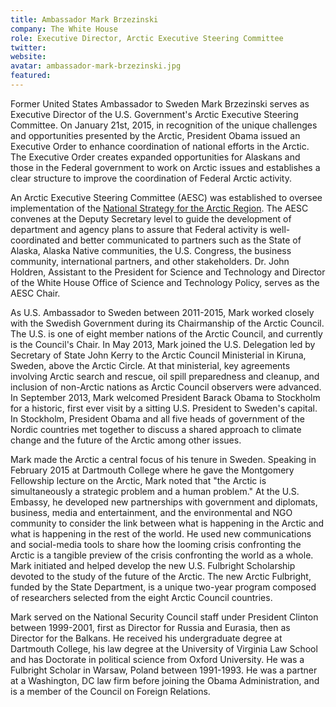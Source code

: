 ```yaml
---
title: Ambassador Mark Brzezinski
company: The White House
role: Executive Director, Arctic Executive Steering Committee
twitter: 
website: 
avatar: ambassador-mark-brzezinski.jpg
featured:
---
```

Former United States Ambassador to Sweden Mark Brzezinski serves as Executive Director of the U.S. Government's Arctic Executive Steering Committee. On January 21st, 2015, in recognition of the unique challenges and opportunities presented by the Arctic, President Obama issued an Executive Order to enhance coordination of national efforts in the Arctic. The Executive Order creates expanded opportunities for Alaskans and those in the Federal government to work on Arctic issues and establishes a clear structure to improve the coordination of Federal Arctic activity.

An Arctic Executive Steering Committee (AESC) was established to oversee implementation of the [National Strategy for the Arctic Region](https://www.whitehouse.gov/blog/2015/03/27/white-house-releases-implementation-report-national-strategy-arctic). The AESC convenes at the Deputy Secretary level to guide the development of department and agency plans to assure that Federal activity is well-coordinated and better communicated to partners such as the State of Alaska, Alaska Native communities, the U.S. Congress, the business community, international partners, and other stakeholders. Dr. John Holdren, Assistant to the President for Science and Technology and Director of the White House Office of Science and Technology Policy, serves as the AESC Chair.

As U.S. Ambassador to Sweden between 2011-2015, Mark worked closely with the Swedish Government during its Chairmanship of the Arctic Council. The U.S. is one of eight member nations of the Arctic Council, and currently is the Council's Chair. In May 2013, Mark joined the U.S. Delegation led by Secretary of State John Kerry to the Arctic Council Ministerial in Kiruna, Sweden, above the Arctic Circle. At that ministerial, key agreements involving Arctic search and rescue, oil spill preparedness and cleanup, and inclusion of non-Arctic nations as Arctic Council observers were advanced. In September 2013, Mark welcomed President Barack Obama to Stockholm for a historic, first ever visit by a sitting U.S. President to Sweden's capital. In Stockholm, President Obama and all five heads of government of the Nordic countries met together to discuss a shared approach to climate change and the future of the Arctic among other issues.

Mark made the Arctic a central focus of his tenure in Sweden. Speaking in February 2015 at Dartmouth College where he gave the Montgomery Fellowship lecture on the Arctic, Mark noted that "the Arctic is simultaneously a strategic problem and a human problem." At the U.S. Embassy, he developed new partnerships with government and diplomats, business, media and entertainment, and the environmental and NGO community to consider the link between what is happening in the Arctic and what is happening in the rest of the world. He used new communications and social-media tools to share how the looming crisis confronting the Arctic is a tangible preview of the crisis confronting the world as a whole. Mark initiated and helped develop the new U.S. Fulbright Scholarship devoted to the study of the future of the Arctic. The new Arctic Fulbright, funded by the State Department, is a unique two-year program composed of researchers selected from the eight Arctic Council countries.

Mark served on the National Security Council staff under President Clinton between 1999-2001, first as Director for Russia and Eurasia, then as Director for the Balkans. He received his undergraduate degree at Dartmouth College, his law degree at the University of Virginia Law School and has Doctorate in political science from Oxford University. He was a Fulbright Scholar in Warsaw, Poland between 1991-1993. He was a partner at a Washington, DC law firm before joining the Obama Administration, and is a member of the Council on Foreign Relations.
